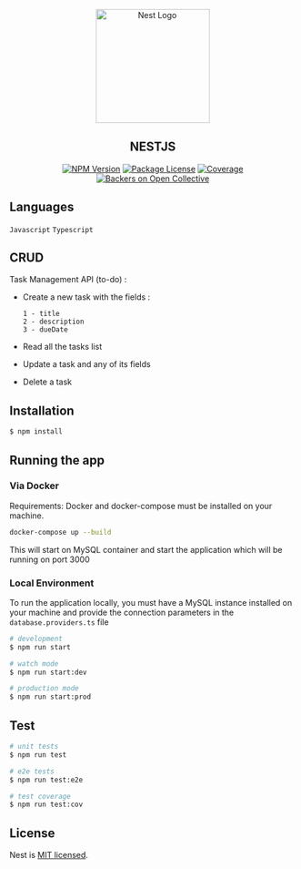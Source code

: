 <p align="center">
  <a href="http://nestjs.com/" target="blank"><img src="https://nestjs.com/img/logo-small.svg" width="200" alt="Nest Logo" /></a>
</p>
<div align="center">
  <h2> NESTJS </h2>
  <a href="https://www.npmjs.com/~nestjscore" target="_blank"><img src="https://img.shields.io/npm/v/@nestjs/core.svg" alt="NPM Version" /></a>
  <a href="https://www.npmjs.com/~nestjscore" target="_blank"><img src="https://img.shields.io/npm/l/@nestjs/core.svg" alt="Package License" /></a>
  <a href="https://coveralls.io/github/nestjs/nest?branch=master" target="_blank"><img src="https://coveralls.io/repos/github/nestjs/nest/badge.svg?branch=master#9" alt="Coverage" /></a>
  <a href="https://opencollective.com/nest#backer" target="_blank"><img src="https://opencollective.com/nest/backers/badge.svg" alt="Backers on Open Collective" /></a>
</div>
<div>

## Languages

```Javascript```  ```Typescript```
</div>

## CRUD

Task Management API (to-do) :
* Create a new task with the fields : 

      1 - title
      2 - description
      3 - dueDate

* Read all the tasks list

* Update a task and any of its fields

* Delete a task


## Installation

```bash
$ npm install
```

## Running the app

### Via Docker

Requirements: Docker and docker-compose must be installed on your machine.
```bash
docker-compose up --build
```
This will start on MySQL container and start the application which will be running on port 3000

### Local Environment

To run the application locally, you must have a MySQL instance installed on your machine and provide the connection parameters in the `database.providers.ts` file
```bash
# development
$ npm run start

# watch mode
$ npm run start:dev

# production mode
$ npm run start:prod
```

## Test

```bash
# unit tests
$ npm run test

# e2e tests
$ npm run test:e2e

# test coverage
$ npm run test:cov
```

## License

Nest is [MIT licensed](LICENSE).
